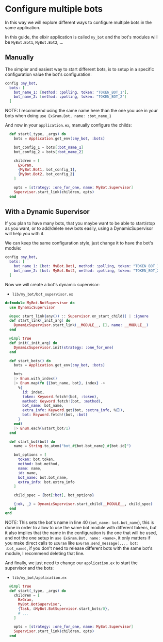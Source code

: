 # Configure multiple bots

In this way we will explore different ways to configure multiple bots in the same application.

In this guide, the elixir application is called `my_bot` and the bot's modules will be `MyBot.Bot1`, `MyBot.Bot2`, ...

## Manually

The simpler and easiest way to start different bots, is to setup in a specific configuration value the bot's configuration:

``` elixir
config :my_bot,
  bots: [
    bot_name_1: [method: :polling, token: "TOKEN_BOT_1"],
    bot_name_2: [method: :polling, token: "TOKEN_BOT_2"]
  ]
```

NOTE: I recommend using the same name here than the one you use in your bots when doing `use ExGram.Bot, name: :bot_name_1`

And now in your `application.ex`, manually configure the childs:

``` elixir
  def start(_type, _args) do
    bots = Application.get_env(:my_bot, :bots)

    bot_config_1 = bots[:bot_name_1]
    bot_config_2 = bots[:bot_name_2]

    children = [
      ExGram,
      {MyBot.Bot1, bot_config_1},
      {MyBot.Bot2, bot_config_2}
    ]

    opts = [strategy: :one_for_one, name: MyBot.Supervisor]
    Supervisor.start_link(children, opts)
  end
```

## With a Dynamic Supervisor

If you plan to have many bots, that you maybe want to be able to start/stop as you want, or to add/delete new bots easily, using a DynamicSupervisor will help you with it.

We can keep the same configuration style, just change it to have the bot's module:

``` elixir
config :my_bot,
  bots: [
    bot_name_1: [bot: MyBot.Bot1, method: :polling, token: "TOKEN_BOT_1"],
    bot_name_2: [bot: MyBot.Bot2, method: :polling, token: "TOKEN_BOT_2"]
  ]
```

Now we will create a bot's dynamic supervisor:

- `lib/my_bot/bot_supervisor.ex`

``` elixir
defmodule MyBot.BotSupervisor do
  use DynamicSupervisor

  @spec start_link(any()) :: Supervisor.on_start_child() | :ignore
  def start_link(_init_arg) do
    DynamicSupervisor.start_link(__MODULE__, [], name: __MODULE__)
  end

  @impl true
  def init(_init_arg) do
    DynamicSupervisor.init(strategy: :one_for_one)
  end

  def start_bots() do
    bots = Application.get_env(:my_bot, :bots)

    bots
    |> Enum.with_index()
    |> Enum.map(fn {{bot_name, bot}, index} ->
      %{
        id: index,
        token: Keyword.fetch!(bot, :token),
        method: Keyword.fetch!(bot, :method),
        bot_name: bot_name,
        extra_info: Keyword.get(bot, :extra_info, %{}),
        bot: Keyword.fetch!(bot, :bot)
      }
    end)
    |> Enum.each(&start_bot/1)
  end

  def start_bot(bot) do
    name = String.to_atom("bot_#{bot.bot_name}_#{bot.id}")

    bot_options = [
      token: bot.token,
      method: bot.method,
      name: name,
      id: name,
      bot_name: bot.bot_name,
      extra_info: bot.extra_info
    ]

    child_spec = {bot[:bot], bot_options}

    {:ok, _} = DynamicSupervisor.start_child(__MODULE__, child_spec)
  end
end
```


NOTE: This sets the bot's name in line 40 (`bot_name: bot.bot_name`), this is done in order to allow to use the same bot module with different tokens, but it also implies that the name in the configuration is the one that will be used, and not the one setup in `use ExGram.Bot, name: <name>`, it only matters if you make direct calls to `ExGram` like `ExGram.send_message(..., bot: :bot_name)`, if you don't need to release different bots with the same bot's module, I recommend deleting that line.


And finally, we just need to change our `application.ex` to start the supervisor and the bots:

- `lib/my_bot/application.ex`
``` elixir
  @impl true
  def start(_type, _args) do
    children = [
      ExGram,
      MyBot.BotSupervisor,
      {Task, &MyBot.BotSupervisor.start_bots/0},
      # ...
    ]

    opts = [strategy: :one_for_one, name: MyBot.Supervisor]
    Supervisor.start_link(children, opts)
  end
```
